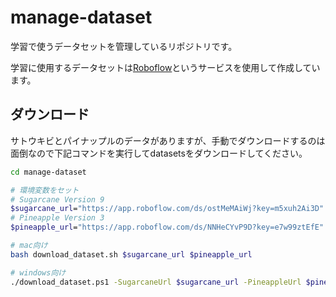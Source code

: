 # manage-dataset

学習で使うデータセットを管理しているリポジトリです。

学習に使用するデータセットは[Roboflow](https://universe.roboflow.com/techcsugarcane/)というサービスを使用して作成しています。

## ダウンロード

サトウキビとパイナップルのデータがありますが、手動でダウンロードするのは面倒なので下記コマンドを実行してdatasetsをダウンロードしてください。

```bash
cd manage-dataset

# 環境変数をセット
# Sugarcane Version 9
$sugarcane_url="https://app.roboflow.com/ds/ostMeMAiWj?key=m5xuh2Ai3D"
# Pineapple Version 3
$pineapple_url="https://app.roboflow.com/ds/NNHeCYvP9D?key=e7w99ztEfE"

# mac向け
bash download_dataset.sh $sugarcane_url $pineapple_url

# windows向け
./download_dataset.ps1 -SugarcaneUrl $sugarcane_url -PineappleUrl $pineapple_url
```
